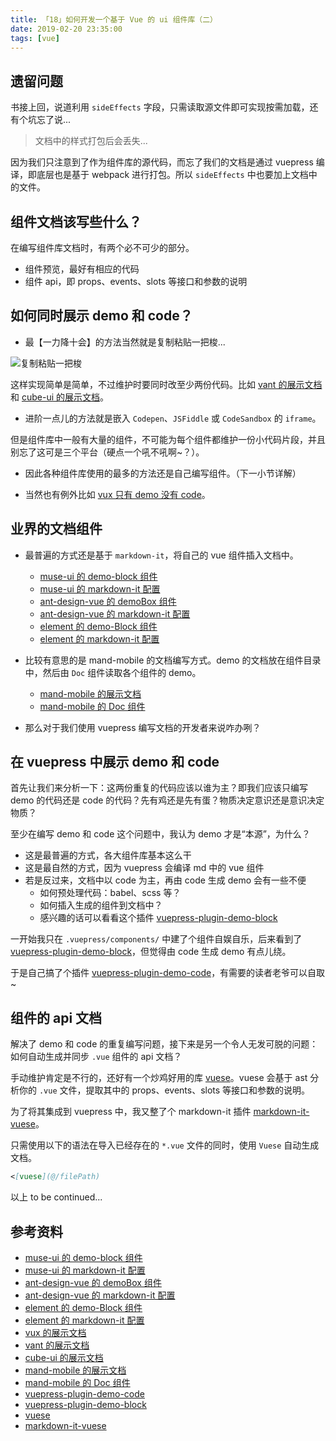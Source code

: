 ```yaml
---
title: 「18」如何开发一个基于 Vue 的 ui 组件库（二）
date: 2019-02-20 23:35:00
tags: [vue]
---
```


## 遗留问题
书接上回，说道利用 `sideEffects` 字段，只需读取源文件即可实现按需加载，还有个坑忘了说...

> 文档中的样式打包后会丢失...

因为我们只注意到了作为组件库的源代码，而忘了我们的文档是通过 vuepress 编译，即底层也是基于 webpack 进行打包。所以 `sideEffects` 中也要加上文档中的文件。

## 组件文档该写些什么？
在编写组件库文档时，有两个必不可少的部分。

* 组件预览，最好有相应的代码
* 组件 api，即 props、events、slots 等接口和参数的说明

## 如何同时展示 demo 和 code？
* 最【一力降十会】的方法当然就是复制粘贴一把梭...

<img :src="$withBase('/imgs/vue-ui/copy-and-paste.jpg')" alt="复制粘贴一把梭">

这样实现简单是简单，不过维护时要同时改至少两份代码。比如 [vant 的展示文档][8] 和 [cube-ui 的展示文档][9]。

* 进阶一点儿的方法就是嵌入 `Codepen`、`JSFiddle` 或 `CodeSandbox` 的 `iframe`。

但是组件库中一般有大量的组件，不可能为每个组件都维护一份小代码片段，并且别忘了这可是三个平台（硬点一个吼不吼啊~？）。

* 因此各种组件库使用的最多的方法还是自己编写组件。（下一小节详解）

* 当然也有例外比如 [vux 只有 demo 没有 code][7]。

## 业界的文档组件
* 最普遍的方式还是基于 `markdown-it`，将自己的 vue 组件插入文档中。
  * [muse-ui 的 demo-block 组件][1]
  * [muse-ui 的 markdown-it 配置][2]
  * [ant-design-vue 的 demoBox 组件][3]
  * [ant-design-vue 的 markdown-it 配置][4]
  * [element 的 demo-Block 组件][5]
  * [element 的 markdown-it 配置][6]

* 比较有意思的是 mand-mobile 的文档编写方式。demo 的文档放在组件目录中，然后由 `Doc` 组件读取各个组件的 demo。
  * [mand-mobile 的展示文档][10]
  * [mand-mobile 的 Doc 组件][11]

* 那么对于我们使用 vuepress 编写文档的开发者来说咋办咧？

## 在 vuepress 中展示 demo 和 code
首先让我们来分析一下：这两份重复的代码应该以谁为主？即我们应该只编写 demo 的代码还是 code 的代码？先有鸡还是先有蛋？物质决定意识还是意识决定物质？

至少在编写 demo 和 code 这个问题中，我认为 demo 才是“本源”，为什么？

* 这是最普遍的方式，各大组件库基本这么干
* 这是最自然的方式，因为 vuepress 会编译 md 中的 vue 组件
* 若是反过来，文档中以 code 为主，再由 code 生成 demo 会有一些不便
  * 如何预处理代码：babel、scss 等？
  * 如何插入生成的组件到文档中？
  * 感兴趣的话可以看看这个插件 [vuepress-plugin-demo-block][13]

一开始我只在 `.vuepress/components/` 中建了个组件自娱自乐，后来看到了 [vuepress-plugin-demo-block][13]，但觉得由 code 生成 demo 有点儿绕。

于是自己搞了个插件 [vuepress-plugin-demo-code][12]，有需要的读者老爷可以自取~

## 组件的 api 文档
解决了 demo 和 code 的重复编写问题，接下来是另一个令人无发可脱的问题：如何自动生成并同步 `.vue` 组件的 api 文档？

手动维护肯定是不行的，还好有一个炒鸡好用的库 [vuese][14]。vuese 会基于 ast 分析你的 `.vue` 文件，提取其中的 props、events、slots 等接口和参数的说明。

为了将其集成到 vuepress 中，我又整了个 markdown-it 插件 [markdown-it-vuese][15]。

只需使用以下的语法在导入已经存在的 `*.vue` 文件的同时，使用 `Vuese` 自动生成文档。

```md
<[vuese](@/filePath)
```

以上 to be continued...

## 参考资料
* [muse-ui 的 demo-block 组件][1]
* [muse-ui 的 markdown-it 配置][2]
* [ant-design-vue 的 demoBox 组件][3]
* [ant-design-vue 的 markdown-it 配置][4]
* [element 的 demo-Block 组件][5]
* [element 的 markdown-it 配置][6]
* [vux 的展示文档][7]
* [vant 的展示文档][8]
* [cube-ui 的展示文档][9]
* [mand-mobile 的展示文档][10]
* [mand-mobile 的 Doc 组件][11]
* [vuepress-plugin-demo-code][12]
* [vuepress-plugin-demo-block][13]
* [vuese][14]
* [markdown-it-vuese][15]

[1]: https://github.com/museui/muse-docs/blob/master/src/components/demo-block.vue
[2]: https://github.com/museui/muse-docs/blob/master/scripts/vue-markdown-loader.conf.js
[3]: https://github.com/vueComponent/ant-design-vue/blob/master/site/components/demoBox.vue
[4]: https://github.com/vueComponent/ant-design-vue/blob/master/webpack.base.config.js
[5]: https://github.com/ElemeFE/element/blob/master/examples/components/demo-block.vue
[6]: https://github.com/ElemeFE/element/blob/master/build/webpack.demo.js
[7]: https://doc.vux.li/zh-CN/components/actionsheet.html
[8]: https://youzan.github.io/vant/#/zh-CN/button
[9]: https://didi.github.io/cube-ui/#/zh-CN/docs/button
[10]: https://mand-mobile.gitee.io/docs/index.gitee.html#/zh-CN/docs/components/basic/button
[11]: https://github.com/didi/mand-mobile/blob/3e5d485ec3ff0cfa73f9246929af0436a0b8a9f4/site/theme/default/components/Doc.vue
[12]: https://github.com/BuptStEve/vuepress-plugin-demo-code
[13]: https://github.com/xiguaxigua/vuepress-plugin-demo-block
[14]: https://github.com/vuese/vuese
[15]: https://github.com/BuptStEve/markdown-it-vuese
